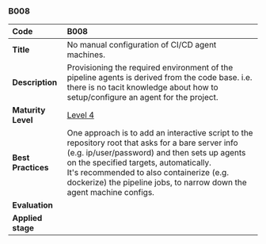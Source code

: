### B008

| **Code**           | **B008** |
| :--                | :--      |
| **Title**          | No manual configuration of CI/CD agent machines. |
| **Description**    | Provisioning the required environment of the pipeline agents is derived from the code base. i.e. there is no tacit knowledge about how to setup/configure an agent for the project. |
| **Maturity Level** | [Level 4](/LEVELS.html#level-4) |
| **Best Practices** | One approach is to add an interactive script to the repository root that asks for a bare server info (e.g. ip/user/password) and then sets up agents on the specified targets, automatically. <br/>It's recommended to also containerize (e.g. dockerize) the pipeline jobs, to narrow down the agent machine configs. |
| **Evaluation**     | |
| **Applied stage**  | |
